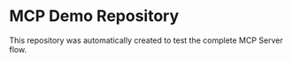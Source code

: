 # MCP Demo Repository

This repository was automatically created to test the complete MCP Server flow.
